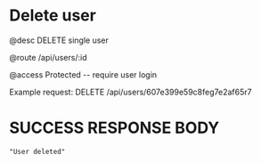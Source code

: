 # Delete user
@desc DELETE single user

@route /api/users/:id

@access Protected -- require user login

Example request: DELETE /api/users/607e399e59c8feg7e2af65r7

# SUCCESS RESPONSE BODY
```
"User deleted"
```